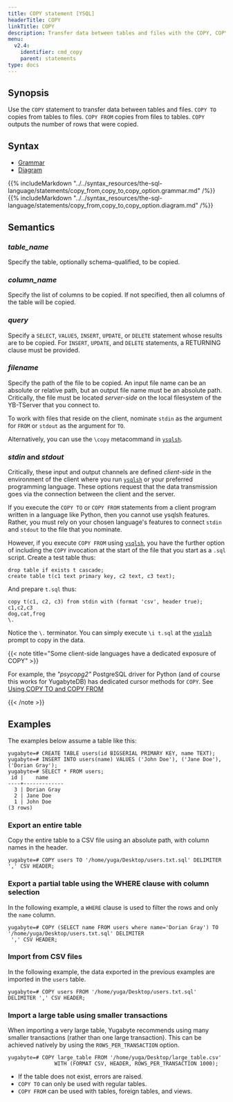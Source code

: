 ```yaml
---
title: COPY statement [YSQL]
headerTitle: COPY
linkTitle: COPY
description: Transfer data between tables and files with the COPY, COPY TO, and COPY FROM statements.
menu:
  v2.4:
    identifier: cmd_copy
    parent: statements
type: docs
---
```


## Synopsis

Use the `COPY` statement to transfer data between tables and files. `COPY TO` copies from tables to files. `COPY FROM` copies from files to tables. `COPY` outputs the number of rows that were copied.

## Syntax

<ul class="nav nav-tabs nav-tabs-yb">
  <li >
    <a href="#grammar" class="nav-link active" id="grammar-tab" data-toggle="tab" role="tab" aria-controls="grammar" aria-selected="true">
      <i class="fas fa-file-alt" aria-hidden="true"></i>
      Grammar
    </a>
  </li>
  <li>
    <a href="#diagram" class="nav-link" id="diagram-tab" data-toggle="tab" role="tab" aria-controls="diagram" aria-selected="false">
      <i class="fas fa-project-diagram" aria-hidden="true"></i>
      Diagram
    </a>
  </li>
</ul>

<div class="tab-content">
  <div id="grammar" class="tab-pane fade show active" role="tabpanel" aria-labelledby="grammar-tab">
    {{% includeMarkdown "../../syntax_resources/the-sql-language/statements/copy_from,copy_to,copy_option.grammar.md" /%}}
  </div>
  <div id="diagram" class="tab-pane fade" role="tabpanel" aria-labelledby="diagram-tab">
    {{% includeMarkdown "../../syntax_resources/the-sql-language/statements/copy_from,copy_to,copy_option.diagram.md" /%}}
  </div>
</div>

## Semantics

### *table_name*

Specify the table, optionally schema-qualified, to be copied.

### *column_name*

Specify the list of columns to be copied. If not specified, then all columns of the table will be copied.

### *query*

Specify a `SELECT`, `VALUES`, `INSERT`, `UPDATE`, or `DELETE` statement whose results are to be copied. For `INSERT`, `UPDATE`, and `DELETE` statements, a RETURNING clause must be provided.

### *filename*

Specify the path of the file to be copied. An input file name can be an absolute or relative path, but an output file name must be an absolute path. Critically, the file must be located _server-side_ on the local filesystem of the YB-TServer that you connect to.

To work with files that reside on the client, nominate `stdin` as the argument for `FROM` or `stdout` as the argument for `TO`.

Alternatively, you can use the `\copy` metacommand in [`ysqlsh`](../../../../../admin/ysqlsh#copy-table-column-list-query-from-to-filename-program-command-stdin-stdout-pstdin-pstdout-with-option).

### *stdin* and *stdout*

Critically, these input and output channels are defined _client-side_ in the environment of the client where you run  [`ysqlsh`](../../../../../admin/ysqlsh#copy-table-column-list-query-from-to-filename-program-command-stdin-stdout-pstdin-pstdout-with-option) or your preferred programming language. These options request that the data transmission goes via the connection between the client and the server.

If you execute the `COPY TO` or `COPY FROM` statements  from a client program written in a language like Python, then you cannot use ysqlsh features. Rather, you must rely on your chosen language's features to connect `stdin` and `stdout` to the file that you nominate.

However, if  you execute `COPY FROM` using  [`ysqlsh`](../../../../../admin/ysqlsh#copy-table-column-list-query-from-to-filename-program-command-stdin-stdout-pstdin-pstdout-with-option), you have the further option of including the `COPY` invocation at the start of the file that you start as a `.sql` script. Create a test table thus:

```plpgsql
drop table if exists t cascade;
create table t(c1 text primary key, c2 text, c3 text);
```


And prepare `t.sql` thus:

```
copy t(c1, c2, c3) from stdin with (format 'csv', header true);
c1,c2,c3
dog,cat,frog
\.
```
Notice the `\.` terminator. You can simply execute `\i t.sql` at the  [`ysqlsh`](../../../../../admin/ysqlsh#copy-table-column-list-query-from-to-filename-program-command-stdin-stdout-pstdin-pstdout-with-option) prompt to copy in the data.

{{< note title="Some client-side languages have a dedicated exposure of COPY" >}}

For example, the _"psycopg2"_ PostgreSQL driver for Python (and of course this works for YugabyteDB) has dedicated cursor methods for `COPY`.  See <a href="https://www.psycopg.org/docs/usage.html#using-copy-to-and-copy-from" target="_blank">Using COPY TO and COPY FROM <i class="fas fa-external-link-alt"></i></a>

{{< /note >}}

## Examples

The examples below assume a table like this:

```plpgsql
yugabyte=# CREATE TABLE users(id BIGSERIAL PRIMARY KEY, name TEXT);
yugabyte=# INSERT INTO users(name) VALUES ('John Doe'), ('Jane Doe'), ('Dorian Gray');
yugabyte=# SELECT * FROM users;
 id |    name
----+-------------
  3 | Dorian Gray
  2 | Jane Doe
  1 | John Doe
(3 rows)
```

### Export an entire table

Copy the entire table to a CSV file using an absolute path, with column names in the header.

```plpgsql
yugabyte=# COPY users TO '/home/yuga/Desktop/users.txt.sql' DELIMITER ',' CSV HEADER;
```

### Export a partial table using the WHERE clause with column selection

In the following example, a `WHERE` clause is used to filter the rows and only the `name` column.


```plpgsql
yugabyte=# COPY (SELECT name FROM users where name='Dorian Gray') TO '/home/yuga/Desktop/users.txt.sql' DELIMITER
 ',' CSV HEADER;
```

### Import from CSV files

In the following example, the data exported in the previous examples are imported in the `users` table.

```plpgsql
yugabyte=# COPY users FROM '/home/yuga/Desktop/users.txt.sql' DELIMITER ',' CSV HEADER;
```


### Import a large table using smaller transactions

When importing a very large table, Yugabyte recommends using many smaller transactions (rather than one large transaction).
This can be achieved natively by using the `ROWS_PER_TRANSACTION` option.

```plpgsql
yugabyte=# COPY large_table FROM '/home/yuga/Desktop/large_table.csv'
               WITH (FORMAT CSV, HEADER, ROWS_PER_TRANSACTION 1000);
```


- If the table does not exist, errors are raised.
- `COPY TO` can only be used with regular tables.
- `COPY FROM` can be used with tables, foreign tables, and views.

